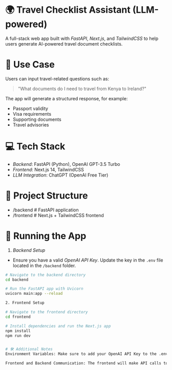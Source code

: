 # 🌍 Travel Checklist Assistant (LLM-powered)

A full-stack web app built with _FastAPI_, _Next.js_, and _TailwindCSS_ to help users generate AI-powered travel document checklists.

# 🧠 Use Case

Users can input travel-related questions such as:

> "What documents do I need to travel from Kenya to Ireland?"

The app will generate a structured response, for example:

- Passport validity
- Visa requirements
- Supporting documents
- Travel advisories

# 💻 Tech Stack

- _Backend_: FastAPI (Python), OpenAI GPT-3.5 Turbo
- _Frontend_: Next.js 14, TailwindCSS
- _LLM Integration_: ChatGPT (OpenAI Free Tier)

# 📁 Project Structure

- /backend # FastAPI application
- /frontend # Next.js + TailwindCSS frontend

# 🚀 Running the App

1.  _Backend Setup_

- Ensure you have a valid _OpenAI API Key_. Update the key in the `.env` file located in the `/backend` folder.

```bash
# Navigate to the backend directory
cd backend

# Run the FastAPI app with Uvicorn
uvicorn main:app --reload

2. Frontend Setup

# Navigate to the frontend directory
cd frontend

# Install dependencies and run the Next.js app
npm install
npm run dev


# 🛠️ Additional Notes
Environment Variables: Make sure to add your OpenAI API Key to the .env file in the /backend directory.

Frontend and Backend Communication: The frontend will make API calls to the FastAPI backend to process user input and generate the checklist.

```
